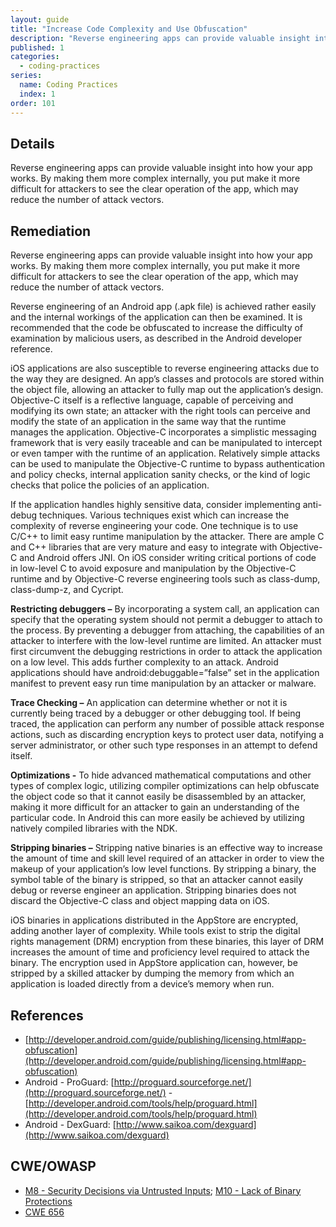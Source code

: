 ```yaml
---
layout: guide
title: "Increase Code Complexity and Use Obfuscation"
description: "Reverse engineering apps can provide valuable insight into how your app works. By making them more complex internally, an attacker is at a disadvantage to seeing the clear operation of the app, which may reduce the number of attack vectors."
published: 1
categories:
  - coding-practices
series:
  name: Coding Practices
  index: 1
order: 101
--- 
```


## Details 

Reverse engineering apps can provide valuable insight into how your app works. By making them more complex internally, you put make it more difficult for attackers to see the clear operation of the app, which may reduce the number of attack vectors.

## Remediation

Reverse engineering apps can provide valuable insight into how your app works. By making them more complex internally, you put make it more difficult for attackers to see the clear operation of the app, which may reduce the number of attack vectors.

Reverse engineering of an Android app (.apk file) is achieved rather easily and the internal workings of the application can then be examined. It is recommended that the code be obfuscated to increase the difficulty of examination by malicious users, as described in the Android developer reference.

iOS applications are also susceptible to reverse engineering attacks due to the way they are designed. An app’s classes and protocols are stored within the object file, allowing an attacker to fully map out the application’s design. Objective-C itself is a reflective language, capable of perceiving and modifying its own state; an attacker with the right tools can perceive and modify the state of an application in the same way that the runtime manages the application. Objective-C incorporates a simplistic messaging framework that is very easily traceable and can be manipulated to intercept or even tamper with the runtime of an application. Relatively simple attacks can be used to manipulate the Objective-C runtime to bypass authentication and policy checks, internal application sanity checks, or the kind of logic checks that police the policies of an application.

If the application handles highly sensitive data, consider implementing anti-debug techniques. Various techniques exist which can increase the complexity of reverse engineering your code. One technique is to use C/C++ to limit easy runtime manipulation by the attacker. There are ample C and C++ libraries that are very mature and easy to integrate with Objective-C and Android offers JNI. On iOS consider writing critical portions of code in low-level C to avoid exposure and manipulation by the Objective-C runtime and by Objective-C reverse engineering tools such as class-dump, class-dump-z, and Cycript.

**Restricting debuggers –** By incorporating a system call, an application can specify that the operating system should not permit a debugger to attach to the process. By preventing a debugger from attaching, the capabilities of an attacker to interfere with the low-level runtime are limited. An attacker must first circumvent the debugging restrictions in order to attack the application on a low level. This adds further complexity to an attack. Android applications should have android:debuggable=”false” set in the application manifest to prevent easy run time manipulation by an attacker or malware.

**Trace Checking –** An application can determine whether or not it is currently being traced by a debugger or other debugging tool. If being traced, the application can perform any number of possible attack response actions, such as discarding encryption keys to protect user data, notifying a server administrator, or other such type responses in an attempt to defend itself.

**Optimizations -** To hide advanced mathematical computations and other types of complex logic, utilizing compiler optimizations can help obfuscate the object code so that it cannot easily be disassembled by an attacker, making it more difficult for an attacker to gain an understanding of the particular code. In Android this can more easily be achieved by utilizing natively compiled libraries with the NDK.

**Stripping binaries –** Stripping native binaries is an effective way to increase the amount of time and skill level required of an attacker in order to view the makeup of your application’s low level functions. By stripping a binary, the symbol table of the binary is stripped, so that an attacker cannot easily debug or reverse engineer an application. Stripping binaries does not discard the Objective-C class and object mapping data on iOS.

iOS binaries in applications distributed in the AppStore are encrypted, adding another layer of complexity. While tools exist to strip the digital rights management (DRM) encryption from these binaries, this layer of DRM increases the amount of time and proficiency level required to attack the binary. The encryption used in AppStore application can, however, be stripped by a skilled attacker by dumping the memory from which an application is loaded directly from a device’s memory when run. 
 
## References

 * [http://developer.android.com/guide/publishing/licensing.html#app-obfuscation](http://developer.android.com/guide/publishing/licensing.html#app-obfuscation)
 * Android - ProGuard: [http://proguard.sourceforge.net/](http://proguard.sourceforge.net/) - 
	[http://developer.android.com/tools/help/proguard.html](http://developer.android.com/tools/help/proguard.html) 
 * Android - DexGuard: [http://www.saikoa.com/dexguard](http://www.saikoa.com/dexguard)

## CWE/OWASP 

 * [M8 - Security Decisions via Untrusted Inputs](https://www.owasp.org/index.php/Mobile_Top_10_2014-M8); [M10 - Lack of Binary Protections](https://www.owasp.org/index.php/Mobile_Top_10_2014-M10)
 * [CWE 656](http://cwe.mitre.org/data/definitions/656.html)

